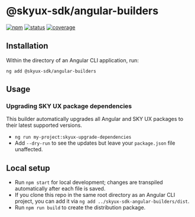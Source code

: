 # @skyux-sdk/angular-builders
[![npm](https://img.shields.io/npm/v/@skyux-sdk/angular-builders.svg)](https://www.npmjs.com/package/@skyux-sdk/angular-builders)
[![status](https://travis-ci.org/blackbaud/skyux-sdk-angular-builders.svg?branch=master)](https://travis-ci.org/blackbaud/skyux-sdk-angular-builders)
[![coverage](https://codecov.io/gh/blackbaud/skyux-sdk-angular-builders/branch/master/graphs/badge.svg?branch=master)](https://codecov.io/gh/blackbaud/skyux-sdk-angular-builders/branch/master)

## Installation

Within the directory of an Angular CLI application, run:

```
ng add @skyux-sdk/angular-builders
```

## Usage

### Upgrading SKY UX package dependencies

This builder automatically upgrades all Angular and SKY UX packages to their latest supported versions.

- `ng run my-project:skyux-upgrade-dependencies`
- Add `--dry-run` to see the updates but leave your `package.json` file unaffected.

## Local setup

- Run `npm start` for local development; changes are transpiled automatically after each file is saved.
- If you clone this repo in the same root directory as an Angular CLI project, you can add it via `ng add ../skyux-sdk-angular-builders/dist`.
- Run `npm run build` to create the distribution package.